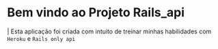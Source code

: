 # Bem vindo ao Projeto Rails_api

| Esta aplicação foi criada com intuito de treinar minhas habilidades com `Heroku` e `Rails only api`
